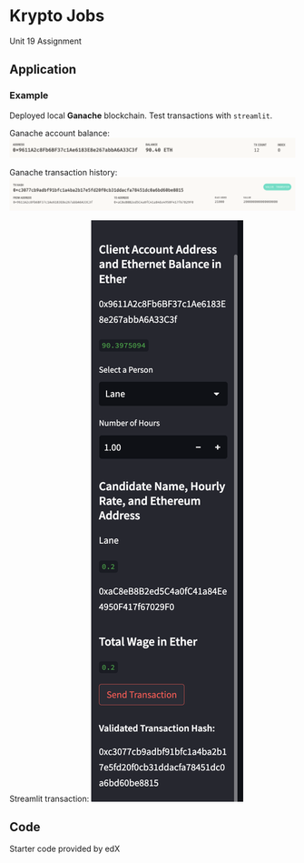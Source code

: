 # Krypto Jobs

Unit 19 Assignment

## Application

### Example

Deployed local **Ganache** blockchain. Test transactions with `streamlit`.

Ganache account balance:
![Account balance and transactions on Ganache.](images/ganache-account.png)

Ganache transaction history:
![Transaction history in Ganache.](images/ganache-transaction.png)

Streamlit transaction:
![Transaction executed in streamlit.](images/streamlist-transaction.png)

## Code 

Starter code provided by edX
